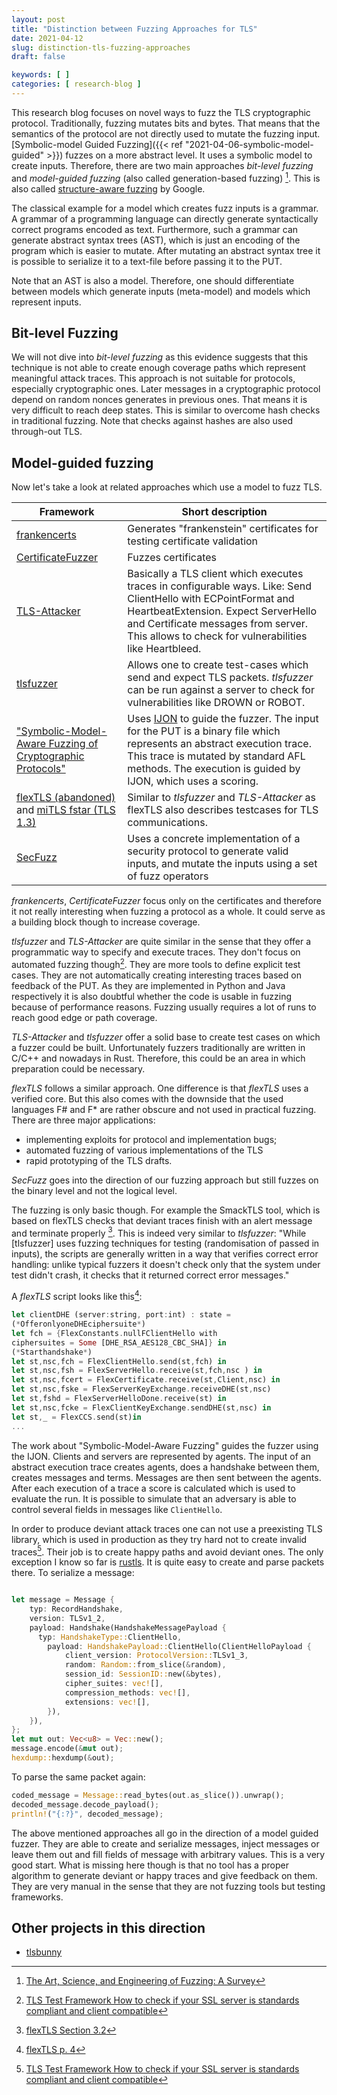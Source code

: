 ```yaml
---
layout: post
title: "Distinction between Fuzzing Approaches for TLS"
date: 2021-04-12
slug: distinction-tls-fuzzing-approaches
draft: false

keywords: [ ]
categories: [ research-blog ]
---
```


This research blog focuses on novel ways to fuzz the TLS cryptographic protocol. Traditionally, fuzzing mutates bits and bytes. That means that the semantics of the protocol are not directly used to mutate the fuzzing input. [Symbolic-model Guided Fuzzing]({{< ref "2021-04-06-symbolic-model-guided" >}}) fuzzes on a more abstract level. It uses a symbolic model to create inputs. Therefore, there are two main approaches *bit-level fuzzing* and *model-guided fuzzing* (also called generation-based fuzzing) [^1]. This is also called [structure-aware fuzzing](https://github.com/google/fuzzing/blob/master/docs/structure-aware-fuzzing.md) by Google.

The classical example for a model which creates fuzz inputs is a grammar. A grammar of a programming language can directly generate syntactically correct programs encoded as text. Furthermore, such a grammar can generate abstract syntax trees (AST), which is just an encoding of the program which is easier to mutate. After mutating an abstract syntax tree it is possible to  serialize it to a text-file before passing it to the PUT. 

Note that an AST is also a model. Therefore, one should differentiate between models which generate inputs (meta-model) and models which represent inputs.

## Bit-level Fuzzing

We will not dive into *bit-level fuzzing* as this evidence suggests that this technique is not able to create enough coverage paths which represent meaningful attack traces. <!-- TODO: Cite -->
This approach is not suitable for protocols, especially cryptographic ones. Later messages in a cryptographic protocol depend on random nonces generates in previous ones. That means it is very difficult to reach deep states. This is similar to overcome hash checks in traditional fuzzing. Note that checks against hashes are also used through-out TLS.


## Model-guided fuzzing

Now let's take a look at related approaches which use a model to fuzz TLS.

|Framework|Short description|
|---|---|
|[frankencerts](https://github.com/sumanj/frankencert)|Generates "frankenstein" certificates for testing certificate validation|
|[CertificateFuzzer](https://github.com/franziskuskiefer/CertificateFuzzer)|Fuzzes certificates|
|[TLS-Attacker](https://github.com/tls-attacker/TLS-Attacker)|Basically a TLS client which executes traces in configurable ways. Like: Send ClientHello with ECPointFormat and HeartbeatExtension. Expect ServerHello and Certificate messages from server. This allows to check for vulnerabilities like Heartbleed.|
|[tlsfuzzer](https://tlsfuzzer.readthedocs.io/en/latest/testimonials.html)|Allows one to create test-cases which send and expect TLS packets. *tlsfuzzer* can be run against a server to check for vulnerabilities like DROWN or ROBOT.|
|["Symbolic-Model-Aware Fuzzing of Cryptographic Protocols"](https://members.loria.fr/LHirschi/#teaching)|Uses [IJON](https://github.com/RUB-SysSec/ijon) to guide the fuzzer. The input for the PUT is a binary file which represents an abstract execution trace. This trace is mutated by standard AFL methods. The execution is guided by IJON, which uses a scoring. |
|[flexTLS (abandoned)](https://mitls.org/pages/flextls) and [miTLS fstar (TLS 1.3)](https://github.com/project-everest/mitls-fstar)|Similar to *tlsfuzzer* and *TLS-Attacker* as flexTLS also describes testcases for TLS communications.|
|[SecFuzz](https://ethz.ch/content/dam/ethz/special-interest/infk/inst-infsec/information-security-group-dam/research/publications/pub2012/secfuzz.pdf)|Uses a concrete implementation of a security protocol to generate valid inputs, and mutate the inputs using a set of fuzz operators|
  

*frankencerts*, *CertificateFuzzer* focus only on the certificates and therefore it not really interesting when fuzzing a protocol as a whole. It could serve as a building block though to increase coverage.

*tlsfuzzer* and *TLS-Attacker* are quite similar in the sense that they offer a programmatic way to specify and execute traces. They don't focus on automated fuzzing though[^2]. They are more tools to define explicit test cases. They are not automatically creating interesting traces based on feedback of the PUT.
As they are implemented in Python and Java respectively it is also doubtful whether the code is usable in fuzzing because of performance reasons. Fuzzing usually requires a lot of runs to reach good edge or path coverage.

*TLS-Attacker* and *tlsfuzzer* offer a solid base to create test cases on which a fuzzer could be built. Unfortunately fuzzers traditionally are written in C/C++ and nowadays in Rust. Therefore, this could be an area in which preparation could be necessary.

*flexTLS* follows a similar approach. One difference is that *flexTLS* uses a verified core. But this also comes with the downside that the used languages F# and F* are rather obscure and not used in practical fuzzing. There are three major applications:
* implementing exploits for protocol and implementation bugs;
* automated fuzzing of various implementations of the TLS
* rapid prototyping of the TLS drafts.

*SecFuzz* goes into the direction of our fuzzing approach but still fuzzes on the binary level and not the logical level. <!-- TODO Take a deeper look -->

The fuzzing is only basic though. For example the SmackTLS tool, which is based on flexTLS checks that deviant traces finish with an alert message and terminate properly [^4]. This is indeed very similar to *tlsfuzzer*: "While [tlsfuzzer] uses fuzzing techniques for testing (randomisation of passed in inputs), the scripts are generally written in a way that verifies correct error handling: unlike typical fuzzers it doesn't check only that the system under test didn't crash, it checks that it returned correct error messages."

<!-- TODO Lucca:
But FlexTLS is used with custom mutators and security policies/bug oracle to capture some sort of logical attacks right?
-->

 A *flexTLS* script looks like this[^3]:

```rust
let clientDHE (server:string, port:int) : state =
(*OfferonlyoneDHEciphersuite*)
let fch = {FlexConstants.nullFClientHello with 
ciphersuites = Some [DHE_RSA_AES128_CBC_SHA]} in 
(*Starthandshake*)
let st,nsc,fch = FlexClientHello.send(st,fch) in
let st,nsc,fsh = FlexServerHello.receive(st,fch,nsc ) in
let st,nsc,fcert = FlexCertificate.receive(st,Client,nsc) in
let st,nsc,fske = FlexServerKeyExchange.receiveDHE(st,nsc)
let st,fshd = FlexServerHelloDone.receive(st) in 
let st,nsc,fcke = FlexClientKeyExchange.sendDHE(st,nsc) in 
let st,_ = FlexCCS.send(st)in
...
```

The work about "Symbolic-Model-Aware Fuzzing" guides the fuzzer using the IJON. Clients and servers are represented by agents. The input of an abstract execution trace creates agents, does a handshake between them, creates messages and terms. Messages are then sent between the agents.
After each execution of a trace a score is calculated which is used to evaluate the run.
It is possible to simulate that an adversary is able to control several fields in messages like `ClientHello`. 


In order to produce deviant attack traces one can not use a preexisting TLS library, which is used in production as they try hard not to create invalid traces[^2]. Their job is to create happy paths and avoid deviant ones.
The only exception I know so far is [rustls](https://github.com/ctz/rustls). It is quite easy to create and parse packets there. To serialize a message:

```rust

let message = Message {
    typ: RecordHandshake,
    version: TLSv1_2,
    payload: Handshake(HandshakeMessagePayload {
      typ: HandshakeType::ClientHello,
        payload: HandshakePayload::ClientHello(ClientHelloPayload {
            client_version: ProtocolVersion::TLSv1_3,
            random: Random::from_slice(&random),
            session_id: SessionID::new(&bytes),
            cipher_suites: vec![],
            compression_methods: vec![],
            extensions: vec![],
        }),
    }),
};
let mut out: Vec<u8> = Vec::new();
message.encode(&mut out);
hexdump::hexdump(&out);
```

To parse the same packet again:

```rust
coded_message = Message::read_bytes(out.as_slice()).unwrap();
decoded_message.decode_payload();
println!("{:?}", decoded_message);
```

The above mentioned approaches all go in the direction of a model guided fuzzer. They are able to create and serialize messages, inject messages or leave them out and fill fields of message with arbitrary values. This is a very good start. What is missing here though is that no tool has a proper algorithm to generate deviant or happy traces and give feedback on them. They are very manual in the sense that they are not fuzzing tools but testing frameworks.


<!-- 
TODO Lucca:

The Three Dimensions of Fuzzing:

What you wrote is correct. Here are some more details that may interest you and that are not well covered in the fuzzing survey you cite:

* first dimension to categorize fuzzers: smart fuzzer (input structure aware) vs. dumb fuzzer (not aware of the input structure). Structure could be specified as grammar, formal specification, etc.
* second dimension: generation-based fuzzer vs. mutation-based fuzzer. The first one corresponds to fuzzers that do not need an initial seed pool but that instead use a description of the input space to generate inputs from scratch. The second may not have a specification of the input space but uses instead a seed pool corresponding to many valid executions (e.g., unitary tests, happy flow in a protocol), mutations will then be used to generate new test cases. Note that generation-based fuzzers may also use mutations to mutate test cases generated before or mutated before.
* white-box/gray-box/black-box fuzzers (should be self-explanatory).

In the survey they "define" model-based as smart+generation-based.
That is fine and you don't need to modify your write-up.
-->

<!--
## Limitations of TLS Attacker

## Protobuf as binary format between Rust and OpenSSL
-->

## Other projects in this direction

* [tlsbunny](https://github.com/artem-smotrakov/tlsbunny)

[^1]: [The Art, Science, and Engineering of Fuzzing: A Survey](https://arxiv.org/abs/1812.00140)
[^2]: [TLS Test Framework How to check if your SSL server is standards compliant and client compatible](https://youtu.be/fChzF_UkAGc?t=450)
[^3]: [flexTLS p. 4](https://hal.inria.fr/hal-01295035/document)
[^4]: [flexTLS Section 3.2](https://hal.inria.fr/hal-01295035/document)